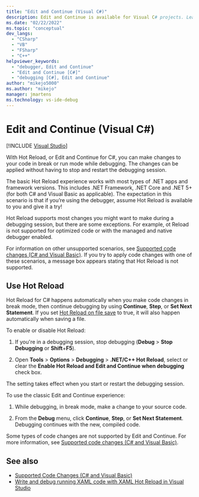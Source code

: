 ```yaml
---
title: "Edit and Continue (Visual C#)"
description: Edit and Continue is available for Visual C# projects. Learn what edits are supported, and how to can control whether, and when, your edits are applied.
ms.date: "02/22/2022"
ms.topic: "conceptual"
dev_langs:
  - "CSharp"
  - "VB"
  - "FSharp"
  - "C++"
helpviewer_keywords:
  - "debugger, Edit and Continue"
  - "Edit and Continue [C#]"
  - "debugging [C#], Edit and Continue"
author: "mikejo5000"
ms.author: "mikejo"
manager: jmartens
ms.technology: vs-ide-debug
---
```

# Edit and Continue (Visual C#)

 [!INCLUDE [Visual Studio](~/includes/applies-to-version/vs-windows-only.md)]

With Hot Reload, or Edit and Continue for C#, you can make changes to your code in break or run mode while debugging. The changes can be applied without having to stop and restart the debugging session.

The basic Hot Reload experience works with most types of .NET apps and framework versions. This includes .NET Framework, .NET Core and .NET 5+ (for both C# and Visual Basic as applicable). The expectation in this scenario is that if you’re using the debugger, assume Hot Reload is available to you and give it a try!

Hot Reload supports most changes you might want to make during a debugging session, but there are some exceptions. For example, ot Reload is not supported for optimized code or with the managed and native debugger enabled. 

For information on other unsupported scenarios, see [Supported code changes (C# and Visual Basic)](../debugger/supported-code-changes-csharp.md). If you try to apply code changes with one of these scenarios, a message box appears stating that Hot Reload is not supported.

## Use Hot Reload

Hot Reload for C# happens automatically when you make code changes in break mode, then continue debugging by using **Continue**, **Step**, or **Set Next Statement**. If you set [Hot Reload on file save](hot-reload.md#configure-hot-reload) to true, it will also happen automatically when saving a file.

To enable or disable Hot Reload:

1. If you're in a debugging session, stop debugging (**Debug** > **Stop Debugging** or **Shift**+**F5**).

1. Open **Tools** > **Options** > **Debugging** > **.NET/C++ Hot Reload**, select or clear the **Enable Hot Reload and Edit and Continue when debugging** check box.

The setting takes effect when you start or restart the debugging session.

To use the classic Edit and Continue experience:

1. While debugging, in break mode, make a change to your source code.

1. From the **Debug** menu, click **Continue**, **Step**, or **Set Next Statement**. Debugging continues with the new, compiled code.

Some types of code changes are not supported by Edit and Continue. For more information, see [Supported code changes (C# and Visual Basic)](../debugger/supported-code-changes-csharp.md).

## See also
- [Supported Code Changes (C# and Visual Basic)](../debugger/supported-code-changes-csharp.md)
- [Write and debug running XAML code with XAML Hot Reload in Visual Studio](../xaml-tools/xaml-hot-reload.md)
